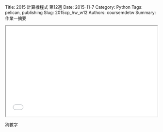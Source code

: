Title: 2015 計算機程式 第12週
Date: 2015-11-7
Category: Python
Tags: pelican, publishing
Slug: 2015cp_hw_w12
Authors: coursemdetw
Summary: 作業一摘要

<iframe src="W12.html" width="500" height="300"></iframe>

猜數字
